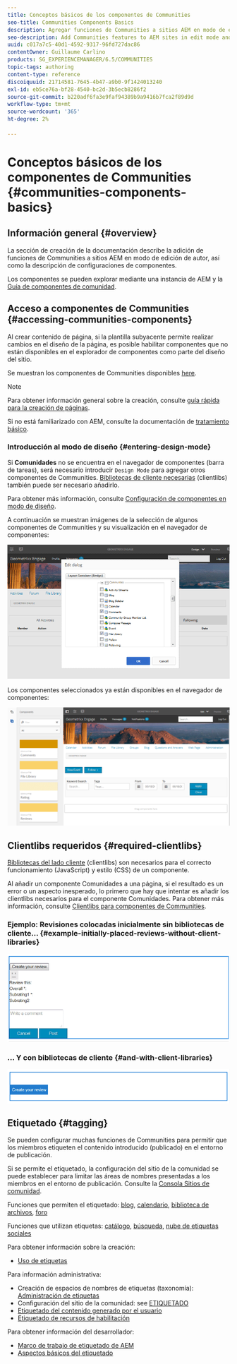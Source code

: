 ```yaml
---
title: Conceptos básicos de los componentes de Communities
seo-title: Communities Components Basics
description: Agregar funciones de Communities a sitios AEM en modo de edición y configurar componentes
seo-description: Add Communities features to AEM sites in edit mode and configure components
uuid: c017a7c5-40d1-4592-9317-96fd727dac86
contentOwner: Guillaume Carlino
products: SG_EXPERIENCEMANAGER/6.5/COMMUNITIES
topic-tags: authoring
content-type: reference
discoiquuid: 21714581-7645-4b47-a9b0-9f1424013240
exl-id: eb5ce76a-bf28-4540-bc2d-3b5ecb8286f2
source-git-commit: b220adf6fa3e9faf94389b9a9416b7fca2f89d9d
workflow-type: tm+mt
source-wordcount: '365'
ht-degree: 2%

---
```


# Conceptos básicos de los componentes de Communities {#communities-components-basics}

## Información general {#overview}

La sección de creación de la documentación describe la adición de funciones de Communities a sitios AEM en modo de edición de autor, así como la descripción de configuraciones de componentes.

Los componentes se pueden explorar mediante una instancia de AEM y la [Guía de componentes de comunidad](components-guide.md).

## Acceso a componentes de Communities {#accessing-communities-components}

Al crear contenido de página, si la plantilla subyacente permite realizar cambios en el diseño de la página, es posible habilitar componentes que no están disponibles en el explorador de componentes como parte del diseño del sitio.

Se muestran los componentes de Communities disponibles [here](author-communities.md#available-communities-components).

>[!NOTE]
>
>Para obtener información general sobre la creación, consulte [guía rápida para la creación de páginas](../../help/sites-authoring/qg-page-authoring.md).
>
>Si no está familiarizado con AEM, consulte la documentación de [tratamiento básico](../../help/sites-authoring/basic-handling.md).

### Introducción al modo de diseño {#entering-design-mode}

Si **Comunidades** no se encuentra en el navegador de componentes (barra de tareas), será necesario introducir `Design Mode` para agregar otros componentes de Communities. [Bibliotecas de cliente necesarias](#required-clientlibs) (clientlibs) también puede ser necesario añadirlo.

Para obtener más información, consulte [Configuración de componentes en modo de diseño](../../help/sites-authoring/default-components-designmode.md).

A continuación se muestran imágenes de la selección de algunos componentes de Communities y su visualización en el navegador de componentes:

![diseño de componentes](assets/component-design.png)

Los componentes seleccionados ya están disponibles en el navegador de componentes:

![componente-diseño1](assets/component-design1.png)

## Clientlibs requeridos {#required-clientlibs}

[Bibliotecas del lado cliente](../../help/sites-developing/clientlibs.md) (clientlibs) son necesarios para el correcto funcionamiento (JavaScript) y estilo (CSS) de un componente.

Al añadir un componente Comunidades a una página, si el resultado es un error o un aspecto inesperado, lo primero que hay que intentar es añadir los clientlibs necesarios para el componente Comunidades. Para obtener más información, consulte [Clientlibs para componentes de Communities](clientlibs.md).

### Ejemplo: Revisiones colocadas inicialmente sin bibliotecas de cliente... {#example-initially-placed-reviews-without-client-libraries}

![clientlibs1](assets/clientlibs1.png)

### ... Y con bibliotecas de cliente {#and-with-client-libraries}

![clientlibs2](assets/clientlibs2.png)

## Etiquetado {#tagging}

Se pueden configurar muchas funciones de Communities para permitir que los miembros etiqueten el contenido introducido (publicado) en el entorno de publicación.

Si se permite el etiquetado, la configuración del sitio de la comunidad se puede establecer para limitar las áreas de nombres presentadas a los miembros en el entorno de publicación. Consulte la [Consola Sitios de comunidad](sites-console.md#tagging).

Funciones que permiten el etiquetado: [blog](blog-feature.md), [calendario](calendar.md), [biblioteca de archivos](file-library.md), [foro](forum.md)

Funciones que utilizan etiquetas: [catálogo](catalog.md), [búsqueda](search.md), [nube de etiquetas sociales](tagcloud.md)

Para obtener información sobre la creación:

* [Uso de etiquetas](../../help/sites-authoring/tags.md)

Para información administrativa:

* Creación de espacios de nombres de etiquetas (taxonomía): [Administración de etiquetas](../../help/sites-administering/tags.md)
* Configuración del sitio de la comunidad: see [ETIQUETADO](sites-console.md#tagging)
* [Etiquetado del contenido generado por el usuario](../../help/sites-authoring/tags.md)
* [Etiquetado de recursos de habilitación](tag-resources.md)

Para obtener información del desarrollador:

* [Marco de trabajo de etiquetado de AEM](../../help/sites-developing/framework.md)
* [Aspectos básicos del etiquetado](tag.md)
